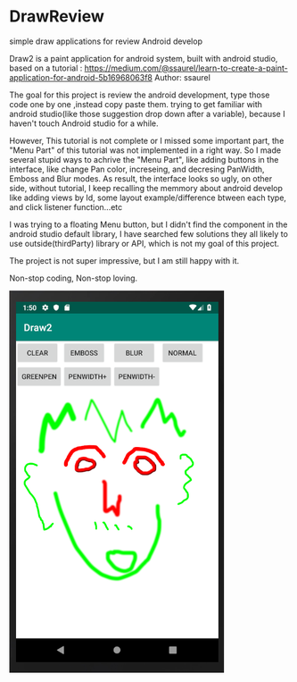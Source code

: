 # DrawReview
simple draw applications for review Android develop

Draw2 is a paint application for android system, built with android studio, based on a tutorial : https://medium.com/@ssaurel/learn-to-create-a-paint-application-for-android-5b16968063f8   Author: ssaurel

The goal for this project is review the android development, type those code one by one ,instead copy paste them. trying to get familiar with android studio(like those suggestion drop down after a variable), because I haven't touch Android studio for a while.

However, This tutorial is not complete or I missed some important part, the "Menu Part" of this tutorial was not implemented in a right way.
So I made several stupid ways to achrive the "Menu Part", like adding buttons in the interface, like change Pan color, increseing, and decresing PanWidth, Emboss and Blur modes. 
As result, the interface looks so ugly, on other side, without tutorial, I keep recalling the memmory about android develop like adding views by Id, some layout example/difference btween each type, and click listener function...etc

I was trying to a floating Menu button, but I didn't find the component in the android studio default library, I have searched few solutions they all likely to use outside(thirdParty) library or API, which is not my goal of this project.

The project is not super impressive, but I am still happy with it.

Non-stop coding, Non-stop loving.

![alt text](https://github.com/GK67/AndroidApplications/blob/feature-branch/DrawExample.png?raw=true)
